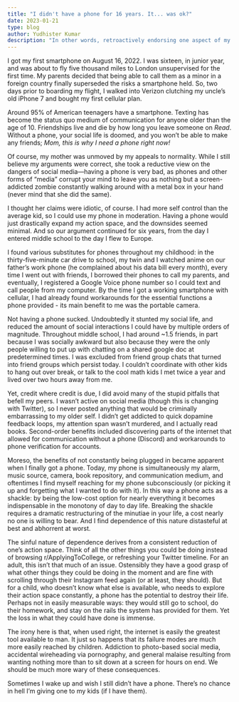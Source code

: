 ```yaml
---
title: "I didn't have a phone for 16 years. It... was ok?"
date: 2023-01-21
type: blog
author: Yudhister Kumar
description: "In other words, retroactively endorsing one aspect of my parenting."
---
```


I got my first smartphone on August 16, 2022. I was sixteen, in junior year, and was about to fly five thousand miles to London unsupervised for the first time. My parents decided that being able to call them as a minor in a foreign country finally superseded the risks a smartphone held. So, two days prior to boarding my flight, I walked into Verizon clutching my uncle’s old iPhone 7 and bought my first cellular plan.

Around 95% of American teenagers have a smartphone. Texting has become the status quo medium of communication for anyone older than the age of 10. Friendships live and die by how long you leave someone on *Read*. Without a phone, your social life is doomed, and you won’t be able to make any friends; *Mom, this is why I need a phone right now!*

Of course, my mother was unmoved by my appeals to normality. While I still believe my arguments were correct, she took a reductive view on the dangers of social media—having a phone is very bad, as phones and other forms of “media” corrupt your mind to leave you as nothing but a screen-addicted zombie constantly walking around with a metal box in your hand (never mind that she did the same). 

I thought her claims were idiotic, of course. I had more self control than the average kid, so I could use my phone in moderation. Having a phone would just drastically expand my action space, and the downsides seemed minimal. And so our argument continued for six years, from the day I entered middle school to the day I flew to Europe.

I found various substitutes for phones throughout my childhood: in the thirty-five-minute car drive to school, my twin and I watched anime on our father’s work phone (he complained about his data bill every month), every time I went out with friends, I borrowed their phones to call my parents, and eventually, I registered a Google Voice phone number so I could text and call people from my computer. By the time I got a working smartphone with cellular, I had already found workarounds for the essential functions a phone provided - its main benefit to me was the portable camera.

Not having a phone sucked. Undoubtedly it stunted my social life, and reduced the amount of social interactions I could have by multiple orders of magnitude. Throughout middle school, I had around ~1.5 friends, in part because I was socially awkward but also because they were the only people willing to put up with chatting on a shared google doc at predetermined times. I was excluded from friend group chats that turned into friend groups which persist today. I couldn’t coordinate with other kids to hang out over break, or talk to the cool math kids I met twice a year and lived over two hours away from me. 

Yet, credit where credit is due, I did avoid many of the stupid pitfalls that befell my peers. I wasn’t active on social media (though this is changing with Twitter), so I never posted anything that would be criminally embarrassing to my older self. I didn’t get addicted to quick dopamine feedback loops, my attention span wasn’t murdered, and I actually read books. Second-order benefits included discovering parts of the internet that allowed for communication without a phone (Discord) and workarounds to phone verification for accounts.
 
Moreso, the benefits of not constantly being plugged in became apparent when I finally got a phone. Today, my phone is simultaneously my alarm, music source, camera, book repository, and communication medium, and oftentimes I find myself reaching for my phone subconsciously (or picking it up and forgetting what I wanted to do with it). In this way a phone acts as a shackle: by being the low-cost option for nearly everything it becomes indispensable in the monotony of day to day life. Breaking the shackle requires a dramatic restructuring of the minutiae in your life, a cost nearly no one is willing to bear. And I find dependence of this nature distasteful at best and abhorrent at worst. 

The sinful nature of dependence derives from a consistent reduction of one’s action space. Think of all the other things you could be doing instead of browsing r/ApplyingToCollege, or refreshing your Twitter timeline. For an adult, this isn’t that much of an issue. Ostensibly they have a good grasp of what other things they could be doing in the moment and are fine with scrolling through their Instagram feed again (or at least, they should). But for a child, who doesn’t know what else is available, who needs to explore their action space constantly, a phone has the potential to destroy their life. Perhaps not in easily measurable ways: they would still go to school, do their homework, and stay on the rails the system has provided for them. Yet the loss in what they could have done is immense. 

The irony here is that, when used right, the internet is easily the greatest tool available to man. It just so happens that its failure modes are much more easily reached by children. Addiction to photo-based social media, accidental wireheading via pornography, and general malaise resulting from wanting nothing more than to sit down at a screen for hours on end. We should be much more wary of these consequences.

Sometimes I wake up and wish I still didn’t have a phone. There’s no chance in hell I’m giving one to my kids (if I have them).
